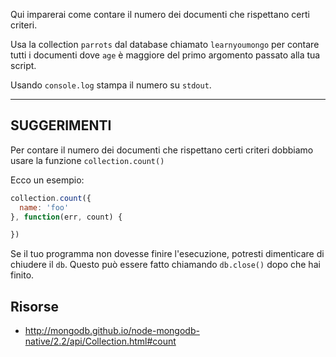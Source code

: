 Qui imparerai come contare il numero dei documenti che rispettano certi criteri.

Usa la collection `parrots` dal database chiamato `learnyoumongo` per 
contare tutti i documenti dove `age` è maggiore del primo argomento passato
alla tua script.

Usando `console.log` stampa il numero su `stdout`.

-----------------------------------------------------------
## SUGGERIMENTI

Per contare il numero dei documenti che rispettano certi criteri
dobbiamo usare la funzione `collection.count()`

Ecco un esempio:

```js
collection.count({
  name: 'foo'
}, function(err, count) {

})
```

Se il tuo programma non dovesse finire l'esecuzione, potresti dimenticare di
chiudere il `db`. Questo può essere fatto chiamando `db.close()` dopo
che hai finito.

## Risorse
* http://mongodb.github.io/node-mongodb-native/2.2/api/Collection.html#count
